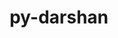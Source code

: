 ---
title: "py-darshan"
layout: cache
categories: [package, develop]
meta: {"compilers": ["gcc@=11.4.0", "gcc@=9.4.0", "oneapi@=2024.2.1"], "num_specs": 19, "num_specs_by_stack": {"e4s": 8, "e4s-oneapi": 8, "e4s-power": 1, "root": 19}, "oss": ["ubuntu20.04", "ubuntu22.04"], "platforms": ["linux"], "stacks": ["e4s", "e4s-oneapi", "e4s-power", "root"], "targets": ["ppc64le", "x86_64_v3"], "versions": ["3.4.6.0"]}
spec_details: [{"compiler": "gcc@=11.4.0", "hash": "65ggroh2xyj3vivzf4n4ptnju3pzpcwc", "os": "ubuntu22.04", "platform": "linux", "size": "-", "stacks": ["e4s", "root"], "target": "x86_64_v3", "variants": ["build_system=python_pip"], "versions": ["3.4.6.0"]}, {"compiler": "oneapi@=2024.2.1", "hash": "7jt46fisvgrnvaheoznkcburhh2hrmxm", "os": "ubuntu22.04", "platform": "linux", "size": "-", "stacks": ["e4s-oneapi", "root"], "target": "x86_64_v3", "variants": ["build_system=python_pip"], "versions": ["3.4.6.0"]}, {"compiler": "gcc@=11.4.0", "hash": "ahji3eabxxxo45j6viegunitd6uhvbvh", "os": "ubuntu22.04", "platform": "linux", "size": "-", "stacks": ["e4s", "root"], "target": "x86_64_v3", "variants": ["build_system=python_pip"], "versions": ["3.4.6.0"]}, {"compiler": "oneapi@=2024.2.1", "hash": "c2set62zam66fofjvywxph7mrkymxh62", "os": "ubuntu22.04", "platform": "linux", "size": "-", "stacks": ["e4s-oneapi", "root"], "target": "x86_64_v3", "variants": ["build_system=python_pip"], "versions": ["3.4.6.0"]}, {"compiler": "oneapi@=2024.2.1", "hash": "cshiqz4mz55osfr7rpu5negdi6cdryxj", "os": "ubuntu22.04", "platform": "linux", "size": "-", "stacks": ["e4s-oneapi", "root"], "target": "x86_64_v3", "variants": ["build_system=python_pip"], "versions": ["3.4.6.0"]}, {"compiler": "oneapi@=2024.2.1", "hash": "dnpcwnetcn7hjxnlezdb2o5dme4tzfbs", "os": "ubuntu22.04", "platform": "linux", "size": "-", "stacks": ["e4s-oneapi", "root"], "target": "x86_64_v3", "variants": ["build_system=python_pip"], "versions": ["3.4.6.0"]}, {"compiler": "oneapi@=2024.2.1", "hash": "drqgwi5byfwy3httrhpbhs4g56xuqjmt", "os": "ubuntu22.04", "platform": "linux", "size": "-", "stacks": ["e4s-oneapi", "root"], "target": "x86_64_v3", "variants": ["build_system=python_pip"], "versions": ["3.4.6.0"]}, {"compiler": "oneapi@=2024.2.1", "hash": "ea5y53jafcjaef54ylbg4ngkgnpeh653", "os": "ubuntu22.04", "platform": "linux", "size": "-", "stacks": ["root"], "target": "x86_64_v3", "variants": ["build_system=python_pip"], "versions": ["3.4.6.0"]}, {"compiler": "gcc@=11.4.0", "hash": "fwibfdkn7x5uzrzx5obm6a64qbygfym5", "os": "ubuntu22.04", "platform": "linux", "size": "-", "stacks": ["e4s", "root"], "target": "x86_64_v3", "variants": ["build_system=python_pip"], "versions": ["3.4.6.0"]}, {"compiler": "gcc@=9.4.0", "hash": "fz6ioc7ingcwrgiikvooqikmjapquql3", "os": "ubuntu20.04", "platform": "linux", "size": "-", "stacks": ["e4s-power", "root"], "target": "ppc64le", "variants": ["build_system=python_pip"], "versions": ["3.4.6.0"]}, {"compiler": "gcc@=11.4.0", "hash": "hvubkjcgxbdyspebnipe7ylmolpauumh", "os": "ubuntu22.04", "platform": "linux", "size": "-", "stacks": ["e4s", "root"], "target": "x86_64_v3", "variants": ["build_system=python_pip"], "versions": ["3.4.6.0"]}, {"compiler": "gcc@=11.4.0", "hash": "kcpwkhz2dpi4q77z2m2toglpm2smzj25", "os": "ubuntu22.04", "platform": "linux", "size": "-", "stacks": ["e4s", "root"], "target": "x86_64_v3", "variants": ["build_system=python_pip"], "versions": ["3.4.6.0"]}, {"compiler": "oneapi@=2024.2.1", "hash": "p4x53x6q7gdrvumhk4fi4x5ylk7p32rr", "os": "ubuntu22.04", "platform": "linux", "size": "-", "stacks": ["e4s-oneapi", "root"], "target": "x86_64_v3", "variants": ["build_system=python_pip"], "versions": ["3.4.6.0"]}, {"compiler": "oneapi@=2024.2.1", "hash": "pbhvjojkfinkocu5znm2kjiduok7ng2v", "os": "ubuntu22.04", "platform": "linux", "size": "-", "stacks": ["e4s-oneapi", "root"], "target": "x86_64_v3", "variants": ["build_system=python_pip"], "versions": ["3.4.6.0"]}, {"compiler": "gcc@=11.4.0", "hash": "qd42276hputae5cmy6gjgsglczqdm3dg", "os": "ubuntu22.04", "platform": "linux", "size": "-", "stacks": ["root"], "target": "x86_64_v3", "variants": ["build_system=python_pip"], "versions": ["3.4.6.0"]}, {"compiler": "oneapi@=2024.2.1", "hash": "rmco7cxaikymz766bhddl545gwxfd6ta", "os": "ubuntu22.04", "platform": "linux", "size": "-", "stacks": ["e4s-oneapi", "root"], "target": "x86_64_v3", "variants": ["build_system=python_pip"], "versions": ["3.4.6.0"]}, {"compiler": "gcc@=11.4.0", "hash": "si2x2nfynjukhsubdfylr3nd75ao22ru", "os": "ubuntu22.04", "platform": "linux", "size": "-", "stacks": ["e4s", "root"], "target": "x86_64_v3", "variants": ["build_system=python_pip"], "versions": ["3.4.6.0"]}, {"compiler": "gcc@=11.4.0", "hash": "vrzse2akoufjyqditdqum6dsomytilaq", "os": "ubuntu22.04", "platform": "linux", "size": "-", "stacks": ["e4s", "root"], "target": "x86_64_v3", "variants": ["build_system=python_pip"], "versions": ["3.4.6.0"]}, {"compiler": "gcc@=11.4.0", "hash": "zjfucw36b6j6exm4q76exewn6zmdwgt7", "os": "ubuntu22.04", "platform": "linux", "size": "-", "stacks": ["e4s", "root"], "target": "x86_64_v3", "variants": ["build_system=python_pip"], "versions": ["3.4.6.0"]}]
---